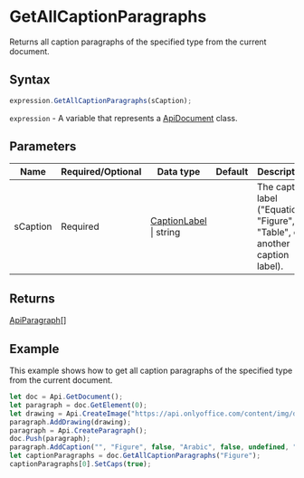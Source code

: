 # GetAllCaptionParagraphs

Returns all caption paragraphs of the specified type from the current document.

## Syntax

```javascript
expression.GetAllCaptionParagraphs(sCaption);
```

`expression` - A variable that represents a [ApiDocument](../ApiDocument.md) class.

## Parameters

| **Name** | **Required/Optional** | **Data type** | **Default** | **Description** |
| ------------- | ------------- | ------------- | ------------- | ------------- |
| sCaption | Required | [CaptionLabel](../../Enumeration/CaptionLabel.md) \| string |  | The caption label ("Equation", "Figure", "Table", or another caption label). |

## Returns

[ApiParagraph](../../ApiParagraph/ApiParagraph.md)[]

## Example

This example shows how to get all caption paragraphs of the specified type from the current document.

```javascript editor-docx
let doc = Api.GetDocument();
let paragraph = doc.GetElement(0);
let drawing = Api.CreateImage("https://api.onlyoffice.com/content/img/docbuilder/examples/coordinate_aspects.png", 60 * 36000, 35 * 36000);
paragraph.AddDrawing(drawing);
paragraph = Api.CreateParagraph();
doc.Push(paragraph);
paragraph.AddCaption("", "Figure", false, "Arabic", false, undefined, "hyphen");
let captionParagraphs = doc.GetAllCaptionParagraphs("Figure");
captionParagraphs[0].SetCaps(true);
```
